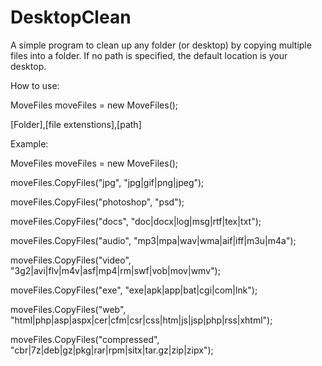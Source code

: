 # DesktopClean

A simple program to clean up any folder (or desktop) by copying multiple files into a folder. If no path is specified, the default location is your desktop.

How to use:

MoveFiles moveFiles = new MoveFiles();

[Folder],[file extenstions],[path]

Example:


MoveFiles moveFiles = new MoveFiles();


moveFiles.CopyFiles("jpg", "jpg|gif|png|jpeg");

moveFiles.CopyFiles("photoshop", "psd");

moveFiles.CopyFiles("docs", "doc|docx|log|msg|rtf|tex|txt");

moveFiles.CopyFiles("audio", "mp3|mpa|wav|wma|aif|iff|m3u|m4a");

moveFiles.CopyFiles("video", "3g2|avi|flv|m4v|asf|mp4|rm|swf|vob|mov|wmv");

moveFiles.CopyFiles("exe", "exe|apk|app|bat|cgi|com|lnk");

moveFiles.CopyFiles("web", "html|php|asp|aspx|cer|cfm|csr|css|htm|js|jsp|php|rss|xhtml");

moveFiles.CopyFiles("compressed", "cbr|7z|deb|gz|pkg|rar|rpm|sitx|tar.gz|zip|zipx");
